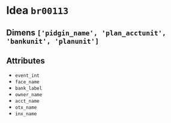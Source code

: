 # Idea `br00113`

## Dimens `['pidgin_name', 'plan_acctunit', 'bankunit', 'planunit']`

## Attributes
- `event_int`
- `face_name`
- `bank_label`
- `owner_name`
- `acct_name`
- `otx_name`
- `inx_name`
